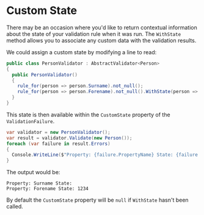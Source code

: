 # Custom State

There may be an occasion where you'd like to return contextual information about the state of your validation rule when it was run. The `WithState` method allows you to associate any custom data with the validation results.

We could assign a custom state by modifying a line to read:

```csharp
public class PersonValidator : AbstractValidator<Person> 
{
  public PersonValidator() 
  {
    rule_for(person => person.Surname).not_null();
    rule_for(person => person.Forename).not_null().WithState(person => 1234);  
  }
}
```

This state is then available within the `CustomState` property of the `ValidationFailure`.

```csharp
var validator = new PersonValidator();
var result = validator.Validate(new Person());
foreach (var failure in result.Errors) 
{
  Console.WriteLine($"Property: {failure.PropertyName} State: {failure.CustomState}");
}
```

The output would be:

```
Property: Surname State:
Property: Forename State: 1234
```

By default the `CustomState` property will be `null` if `WithState` hasn't been called.
